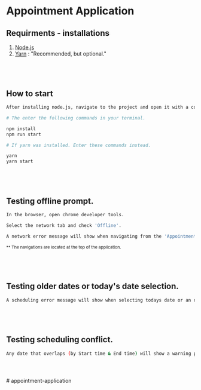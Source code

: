 # Appointment Application

## Requirments - installations

1. [Node.js](https://nodejs.org/en/)
2. [Yarn](https://yarnpkg.com/en/) : "Recommended, but optional."

#

<br>

## How to start

```bash
After installing node.js, navigate to the project and open it with a code editor or IDE.

# The enter the following commands in your terminal.

npm install
npm run start

# If yarn was installed. Enter these commands instead.

yarn
yarn start
```

#

<br>

## Testing offline prompt.

```bash
In the browser, open chrome developer tools.

Select the network tab and check 'Offline'.

A network error message will show when navigating from the 'Appointments' page to the 'Date Pick' page.
```

<p style="font-size:11px;">** The navigations are located at the top of the application.</p>

#

<br>

## Testing older dates or today's date selection.

```bash
A scheduling error message will show when selecting todays date or an older date on the calendar followed by clicking submit.
```

#

<br>

## Testing scheduling conflict.

```bash
Any date that overlaps (by Start time & End time) will show a warning prompt.
```

#

<br>
# appointment-application
